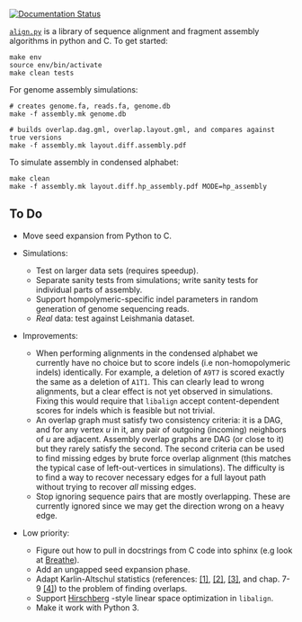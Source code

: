 [![Documentation Status](https://readthedocs.org/projects/alignpy/badge/?version=latest)](http://alignpy.readthedocs.org/en/latest/?badge=latest)

[`align.py`](https://alignpy.readthedocs.org/) is a library of sequence alignment and
fragment assembly algorithms in python and C. To get started:

```shell
make env
source env/bin/activate
make clean tests
```

For genome assembly simulations:
```shell
# creates genome.fa, reads.fa, genome.db
make -f assembly.mk genome.db

# builds overlap.dag.gml, overlap.layout.gml, and compares against true versions
make -f assembly.mk layout.diff.assembly.pdf
```

To simulate assembly in condensed alphabet:
```shell
make clean
make -f assembly.mk layout.diff.hp_assembly.pdf MODE=hp_assembly
```

## To Do

* Move seed expansion from Python to C.
* Simulations:

    * Test on larger data sets (requires speedup).
    * Separate sanity tests from simulations; write sanity tests for individual
      parts of assembly.
    * Support hompolymeric-specific indel parameters in random generation of genome
      sequencing reads.
    * *Real* data: test against Leishmania dataset.

* Improvements:

    * When performing alignments in the condensed alphabet we currently have
      no choice but to score indels (i.e non-homopolymeric indels) identically.
      For example, a deletion of `A9T7` is scored exactly the same as a
      deletion of `A1T1`. This can clearly lead to wrong alignments, but a
      clear effect is not yet observed in simulations. Fixing this would require
      that `libalign` accept content-dependent scores for indels which is
      feasible but not trivial.
    * An overlap graph must satisfy two consistency criteria: it is a DAG,
      and for any vertex *u* in it, any pair of outgoing (incoming) neighbors of
      *u* are adjacent.  Assembly overlap graphs are DAG (or close to it) but
      they rarely satisfy the second. The second criteria can be used to find
      missing edges by brute force overlap alignment (this matches the typical
      case of left-out-vertices in simulations). The difficulty is to find a way
      to recover necessary edges for a full layout path without trying to
      recover *all* missing edges.
    * Stop ignoring sequence pairs that are
      mostly overlapping. These are currently ignored since we may get the
      direction wrong on a heavy edge.

* Low priority:

    * Figure out how to pull in docstrings from C code into sphinx (e.g look
      at [Breathe](https://github.com/michaeljones/breathe)).
    * Add an ungapped seed expansion phase.
    * Adapt Karlin-Altschul statistics (references:
      [[1]](http://www.pnas.org/content/87/6/2264.full.pdf),
      [[2]](https://publications.mpi-cbg.de/Altschul_1990_5424.pdf),
      [[3]](http://www.jstor.org/stable/1427732?seq=1#page_scan_tab_contents), and
      chap. 7-9 [[4]](https://books.google.ca/books?id=uZvlBwAAQBAJ)) to the
      problem of finding overlaps.
    * Support [Hirschberg](https://en.wikipedia.org/wiki/Hirschberg\'s_algorithm) -style
      linear space optimization in `libalign`.
    * Make it work with Python 3.
